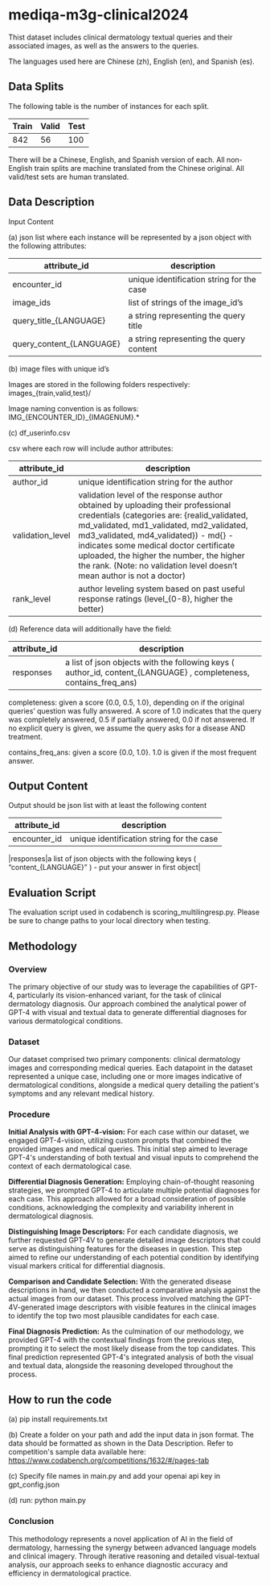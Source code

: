 # mediqa-m3g-clinical2024

Thist dataset includes clinical dermatology textual queries and their associated images, as well as the answers to the queries.

The languages used here are Chinese (zh), English (en), and Spanish (es).


## Data Splits
The following table is the number of instances for each split.

|Train|Valid|Test|
| -------- | ------- |------- |
| 842|56|100|

There will be a Chinese, English, and Spanish version of each. All non-English train splits are machine translated from the Chinese original. All valid/test sets are human translated.

## Data Description

Input Content

(a) json list where each instance will be represented by a json object with the following attributes:

| attribute_id | description |
| -------- | ------- |
|encounter_id|unique identification string for the case|
|image_ids|list of strings of the image_id’s|
|query_title_{LANGUAGE}|a string representing the query title|
|query_content_{LANGUAGE}|a string representing the query content|

(b) image files with unique id’s

Images are stored in the following folders respectively:
images_{train,valid,test}/

Image naming convention is as follows: IMG_{ENCOUNTER_ID}_{IMAGENUM}.*

(c) df_userinfo.csv

csv where each row will include author attributes:

|attribute_id|description|
| -------- | ------- |
|author_id|unique identification string for the author|
|validation_level|validation level of the response author obtained by uploading their professional credentials (categories are: {realid_validated, md_validated, md1_validated, md2_validated, md3_validated, md4_validated}) - md{} - indicates some medical doctor certificate uploaded, the higher the number, the higher the rank. (Note: no validation level doesn’t mean author is not a doctor)|
|rank_level|author leveling system based on past useful response ratings (level_{0-8}, higher the better)|

(d) Reference data will additionally have the field:

|attribute_id|description|
| -------- | ------- |
|responses|a list of json objects with the following keys ( author_id, content_{LANGUAGE} , completeness, contains_freq_ans)|

completeness: given a score {0.0, 0.5, 1.0}, depending on if the original queries’ question was fully answered. A score of 1.0 indicates that the query was completely answered, 0.5 if partially answered, 0.0 if not answered. If no explicit query is given, we assume the query asks for a disease AND treatment.

contains_freq_ans: given a score {0.0, 1.0}. 1.0 is given if the most frequent answer.


## Output Content

Output should be json list with at least the following content

|attribute_id|description|
| -------- | ------- |
|encounter_id|unique identification string for the case|

|responses|a list of json objects with the following keys ( “content_{LANGUAGE}” ) - put your answer in first object|

## Evaluation Script

The evaluation script used in codabench is scoring_multilingresp.py.
Please be sure to change paths to your local directory when testing.


## Methodology
### Overview
The primary objective of our study was to leverage the capabilities of GPT-4, particularly its vision-enhanced variant, for the task of clinical dermatology diagnosis. Our approach combined the analytical power of GPT-4 with visual and textual data to generate differential diagnoses for various dermatological conditions.

### Dataset
Our dataset comprised two primary components: clinical dermatology images and corresponding medical queries. Each datapoint in the dataset represented a unique case, including one or more images indicative of dermatological conditions, alongside a medical query detailing the patient's symptoms and any relevant medical history.

### Procedure
**Initial Analysis with GPT-4-vision:**
For each case within our dataset, we engaged GPT-4-vision, utilizing custom prompts that combined the provided images and medical queries. This initial step aimed to leverage GPT-4's understanding of both textual and visual inputs to comprehend the context of each dermatological case.

**Differential Diagnosis Generation:**
Employing chain-of-thought reasoning strategies, we prompted GPT-4 to articulate multiple potential diagnoses for each case. This approach allowed for a broad consideration of possible conditions, acknowledging the complexity and variability inherent in dermatological diagnosis.

**Distinguishing Image Descriptors:**
For each candidate diagnosis, we further requested GPT-4V to generate detailed image descriptors that could serve as distinguishing features for the diseases in question. This step aimed to refine our understanding of each potential condition by identifying visual markers critical for differential diagnosis.

**Comparison and Candidate Selection:**
With the generated disease descriptions in hand, we then conducted a comparative analysis against the actual images from our dataset. This process involved matching the GPT-4V-generated image descriptors with visible features in the clinical images to identify the top two most plausible candidates for each case.

**Final Diagnosis Prediction:**
As the culmination of our methodology, we provided GPT-4 with the contextual findings from the previous step, prompting it to select the most likely disease from the top candidates. This final prediction represented GPT-4's integrated analysis of both the visual and textual data, alongside the reasoning developed throughout the process.


## How to run the code
(a) pip install requirements.txt

(b) Create a folder on your path and add the input data in json format. The data should be formatted as shown in the Data Description. 
Refer to competition's sample data available here: https://www.codabench.org/competitions/1632/#/pages-tab

(c) Specify file names in main.py and add your openai api key in gpt_config.json

(d) run: python main.py


### Conclusion
This methodology represents a novel application of AI in the field of dermatology, harnessing the synergy between advanced language models and clinical imagery. Through iterative reasoning and detailed visual-textual analysis, our approach seeks to enhance diagnostic accuracy and efficiency in dermatological practice.
